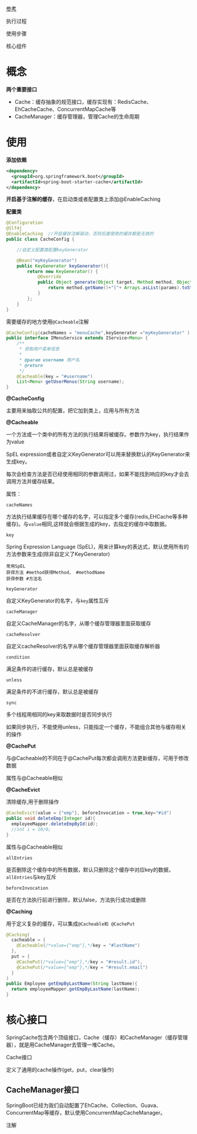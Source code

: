 [参考](https://www.cnblogs.com/mzq123/p/12629142.html#%E4%B8%80spring%E7%9A%84%E7%BC%93%E5%AD%98%E6%8A%BD%E8%B1%A1)



执行过程

使用步骤

核心组件

# 概念



**两个重要接口**

- Cache：缓存抽象的规范接口，缓存实现有：RedisCache、EhCacheCache、ConcurrentMapCache等
- CacheManager：缓存管理器，管理Cache的生命周期





# 使用





**添加依赖**

```xml
<dependency>
  <groupId>org.springframework.boot</groupId>
  <artifactId>spring-boot-starter-cache</artifactId>
</dependency>
```

**开启基于注解的缓存**，在启动类或者配置类上添加@EnableCaching

**配置类**

```java
@Configuration
@Slf4j
@EnableCaching  //开启缓存注解驱动，否则后面使用的缓存都是无效的
public class CacheConfig {

    //自定义配置类配置keyGenerator

    @Bean("myKeyGenerator")
    public KeyGenerator keyGenerator(){
        return new KeyGenerator() {
            @Override
            public Object generate(Object target, Method method, Object... params) {
                return method.getName()+"["+ Arrays.asList(params).toString() +"]";
            }
        };
    }
}
```

需要缓存的地方使用`@Cacheable`注解

```java
@CacheConfig(cacheNames = "menuCache",keyGenerator ="myKeyGenerator" )
public interface IMenuService extends IService<Menu> {
    /**
     * 获取用户菜单信息
     *
     * @param username 用户名
     * @return
     */
    @Cacheable(key = "#username")
    List<Menu> getUserMenus(String username);
}
```



**@CacheConfig**

主要用来抽取公共的配置，把它加到类上，应用与所有方法



**@Cacheable**

一个方法或一个类中的所有方法的执行结果将被缓存。参数作为key，执行结果作为value

SpEL expression或者自定义KeyGenerator可以用来替换默认的KeyGenerator来生成key。

每次会检查方法是否已经使用相同的参数调用过，如果不能找到响应的key才会去调用方法并缓存结果。

属性：

`cacheNames` 

方法执行结果缓存在哪个缓存的名字，可以指定多个缓存(redis,EHCache等多种缓存)。与`value`相同,这样就会根据生成的key，去指定的缓存中取数据。

`key`  

Spring Expression Language (SpEL)，用来计算key的表达式，默认使用所有的方法参数来生成(除非自定义了KeyGenerator)

```
常用SpEL
获得方法 #method获得Method， #methodName
获得参数 #方法名
```

`keyGenerator`

自定义KeyGenerator的名字，与`key`属性互斥

`cacheManager`

自定义CacheManager的名字，从哪个缓存管理器里面获取缓存

`cacheResolver`

自定义cacheResolver的名字从哪个缓存管理器里面获取缓存解析器

`condition`

满足条件的进行缓存，默认总是被缓存

`unless`

满足条件的不进行缓存，默认总是被缓存

`sync`

多个线程用相同的key来取数据时是否同步执行

如果同步执行，不能使用unless，只能指定一个缓存，不能组合其他与缓存相关的操作



**@CachePut**

与@Cacheable的不同在于@CachePut每次都会调用方法更新缓存，可用于修改数据

属性与@Cacheable相似



**@CacheEvict**

清除缓存,用于删除操作

```java
@CacheEvict(value = {"emp"}, beforeInvocation = true,key="#id")
public void deleteEmp(Integer id){
  employeeMapper.deleteEmpById(id);
  //int i = 10/0;
}
```

属性与@Cacheable相似

`allEntries`

是否删除这个缓存中的所有数据，默认只删除这个缓存中对应key的数据，`allEntries`与key互斥



`beforeInvocation`

是否在方法执行前进行删除，默认false，方法执行成功或删除



**@Caching**

用于定义复杂的缓存，可以集成`@Cacheable和 @CachePut`

```java
@Caching(
  cacheable = {
    @Cacheable(/*value={"emp"},*/key = "#lastName")
  },
  put = {
    @CachePut(/*value={"emp"},*/key = "#result.id"),
    @CachePut(/*value={"emp"},*/key = "#result.email")
  }
)
public Employee getEmpByLastName(String lastName){
  return employeeMapper.getEmpByLastName(lastName);
}
```







# 核心接口



SpringCache包含两个顶级接口，Cache（缓存）和CacheManager（缓存管理器），就是用CacheManager去管理一堆Cache。



Cache接口

定义了通用的cache操作(get，put，clear操作)



## CacheManager接口

SpringBoot已经为我们自动配置了EhCache、Collection、Guava、ConcurrentMap等缓存，默认使用ConcurrentMapCacheManager。





注解

